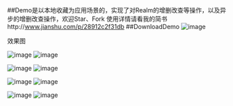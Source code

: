 ##Demo是以本地收藏为应用场景的，实现了对Realm的增删改查等操作，以及异步的增删改查操作，欢迎Star、Fork
使用详情请看我的简书http://www.jianshu.com/p/28912c2f31db
##DownloadDemo
![image](https://github.com/RaphetS/DemoRealm/blob/master/Screenshot/demoURL.png)


效果图

![image](https://github.com/RaphetS/DemoRealm/blob/master/Screenshot/%E5%A2%9E%E5%88%A0%E6%9F%A5.gif)
![image](https://github.com/RaphetS/DemoRealm/blob/master/Screenshot/%E6%94%B9.gif)

![image](https://github.com/RaphetS/DemoRealm/blob/master/Screenshot/%E5%88%A0.gif)
![image](https://github.com/RaphetS/DemoRealm/blob/master/Screenshot/%E6%9D%A1%E4%BB%B6%E6%9F%A5%E8%AF%A2.gif)


![image](https://github.com/RaphetS/DemoRealm/blob/master/Screenshot/%E5%85%B6%E4%BB%96%E6%9F%A5%E8%AF%A2.gif)
![image](https://github.com/RaphetS/DemoRealm/blob/master/Screenshot/%E5%BC%82%E6%AD%A5%E5%A2%9E%E5%88%A0.gif)

![image](https://github.com/RaphetS/DemoRealm/blob/master/Screenshot/%E5%BC%82%E6%AD%A5%E6%9B%B4%E6%96%B0.gif)
![image](https://github.com/RaphetS/DemoRealm/blob/master/Screenshot/%E5%BC%82%E6%AD%A5%E5%88%A0.gif)
